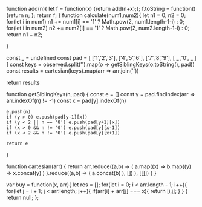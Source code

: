function add(n){
  let f = function(x) {return add(n+x);};
  f.toString = function() {return n; };
  return f;
}
function calculate(num1,num2){
  let n1 = 0, n2 = 0;
  for(let i in num1)
   n1 += num1[i] == '1' ? Math.pow(2, num1.length-1-i) : 0;
  for(let i in num2)
   n2 += num2[i] == '1' ? Math.pow(2, num2.length-1-i) : 0;
  return n1 + n2;

}

  const _ = undefined
  const pad = [
   ['1','2','3'],
   ['4','5','6'],
   ['7','8','9'],
   [ _ ,'0', _ ]
  ]
  const keys = observed.split('').map(o => getSiblingKeys(o.toString(), pad))
  const results = cartesian(keys).map(arr => arr.join(''))
  
  return results
  
  function getSiblingKeys(n, pad) {
    const e = []
    const y = pad.findIndex(arr => arr.indexOf(n) != -1)
    const x = pad[y].indexOf(n)

    e.push(n)
    if (y > 0) e.push(pad[y-1][x])
    if (y < 2 || n == '8') e.push(pad[y+1][x])
    if (x > 0 && n != '0') e.push(pad[y][x-1])
    if (x < 2 && n != '0') e.push(pad[y][x+1])
    
    return e
  }

  function cartesian(arr) {
    return arr.reduce((a,b) => (
      a.map((x) =>
        b.map((y) =>
          x.concat(y)
        )
      ).reduce((a,b) => (
        a.concat(b)
      ), [])
    ), [[]])
  }
}

var buy = function(x, arr){
  let res = [];
  for(let i = 0; i < arr.length - 1; i++){
    for(let j = i + 1; j < arr.length; j++){
      if(arr[i] + arr[j] === x){
     return [i,j];
     }
    }
  }
  return null;
};